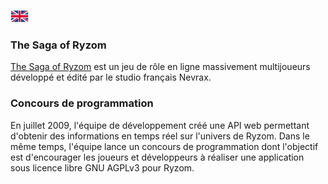 [![en](/assets/lang-en.png)](README.md)

### The Saga of Ryzom
[The Saga of Ryzom](https://fr.wikipedia.org/wiki/Ryzom) est un jeu de rôle en ligne massivement multijoueurs développé et édité par le studio français Nevrax.

### Concours de programmation
En juillet 2009, l'équipe de développement créé une API web permettant d'obtenir des informations en temps réel sur l'univers de Ryzom. Dans le même temps, l'équipe lance un concours de programmation dont l'objectif est d'encourager les joueurs et développeurs à réaliser une application sous licence libre GNU AGPLv3 pour Ryzom.